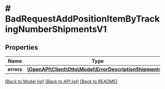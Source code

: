 # # BadRequestAddPositionItemByTrackingNumberShipmentsV1

## Properties

Name | Type | Description | Notes
------------ | ------------- | ------------- | -------------
**errors** | [**\OpenAPI\Client\Otto\Model\ErrorDescriptionShipmentsV1**](ErrorDescriptionShipmentsV1.md) |  | [optional]

[[Back to Model list]](../../README.md#models) [[Back to API list]](../../README.md#endpoints) [[Back to README]](../../README.md)
